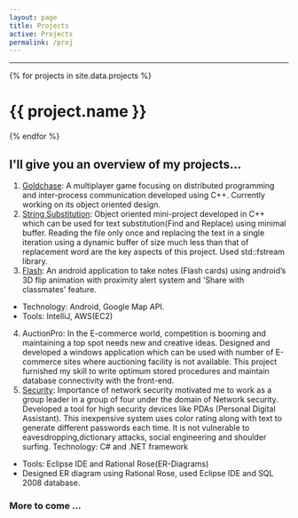 ```yaml
---
layout: page
title: Projects
active: Projects
permalink: /proj
---
```


---

<div id="projects">
  {% for projects in site.data.projects %}
  <div class="project">
  <h1> {{ project.name }}</h1>
  </div>
  {% endfor %}
</div>

## I'll give you an overview of my projects...

1. [Goldchase](https://github.com/dineyw23/Distributed-Programming): 
  A multiplayer game focusing on distributed programming and inter-process communication developed using C++. Currently working on its object oriented design.
2. [String Substitution](https://bitbucket.org/dineyw23/object-oriented-programming/src):
  Object oriented mini-project developed in C++ which can be used for text substitution(Find and Replace) using minimal buffer. Reading the file only once and replacing the text in a single iteration using a dynamic buffer of size much less than that of replacement word are the key aspects of this project. Used std::fstream library.
3. [Flash](https://bitbucket.com/dineyw23): 
  An android application to take notes (Flash cards) using android’s 3D flip animation with proximity  alert system and 'Share with classmates' feature.  
  * Technology: Android, Google Map API.
  * Tools: IntelliJ, AWS(EC2)
4. AuctionPro: 
In the E-commerce world, competition is booming and maintaining a top spot needs new and creative ideas. Designed and developed a windows application which can be used with number of E-commerce sites where auctioning facility is not available. This project furnished my skill to write optimum stored procedures and maintain database connectivity with the front-end.
5. [Security](http://www.advanceresearchlibrary.com/vol3jct4.aspx): 
Importance of network security motivated me to work as a group leader in a group of four under the domain of Network security.
Developed a tool for high security devices like PDAs (Personal Digital Assistant). This inexpensive system uses color rating along with text to generate different passwords each time. It is not vulnerable to eavesdropping,dictionary attacks, social engineering and shoulder surfing. 
Technology: C# and .NET framework 
  * Tools: Eclipse IDE and Rational Rose(ER-Diagrams)
  * Designed ER diagram using Rational Rose, used Eclipse IDE and SQL 2008 database.


### More to come ...
